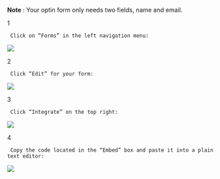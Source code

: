 **Note** : Your optin form only needs two fields, name and email.

1

     Click on “Forms” in the left navigation menu: 

![](https://d33v4339jhl8k0.cloudfront.net/docs/assets/53974d6ce4b0c76107b109d1/images/5b3405140428630abc0b7a95/file-LNzmuGnaBJ.png)

2

     Click “Edit” for your form: 

![](https://d33v4339jhl8k0.cloudfront.net/docs/assets/53974d6ce4b0c76107b109d1/images/5b34054c0428630abc0b7a99/file-G3tdXkejXD.png)

3

     Click “Integrate” on the top right: 

![](https://d33v4339jhl8k0.cloudfront.net/docs/assets/53974d6ce4b0c76107b109d1/images/5981eb1e042863033a1b935a/file-jeBDA0K1ZJ.png)

4

     Copy the code located in the “Embed” box and paste it into a plain text editor: 

![](https://d33v4339jhl8k0.cloudfront.net/docs/assets/53974d6ce4b0c76107b109d1/images/5b3405c82c7d3a0fa9a38763/file-nrkg7Z8VKd.png)

